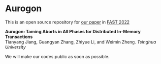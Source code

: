 # Aurogon
This is an open source repository for [our paper](https://www.usenix.org/conference/fast22/presentation/jiang) in [FAST 2022](https://www.usenix.org/conference/fast22)

**Aurogon: Taming Aborts in All Phases for Distributed In-Memory Transactions**  
Tianyang Jiang, Guangyan Zhang, Zhiyue Li, and Weimin Zheng. *Tsinghua University*

We will make our codes public as soon as possible.
